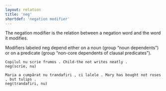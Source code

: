 ```yaml
---
layout: relation
title: 'neg'
shortdef: 'negation modifier'
---
```


The negation modifier is the relation between a negation word and the word it modifies.

Modifiers labeled neg depend either on a noun (group “noun dependents”) or on a predicate (group “non-core dependents of clausal predicates”).

~~~sdparse
Copilul nu scrie frumos . Child-the not writes neatly .
neg(scrie, nu)
~~~

~~~sdparse
Maria a cumpărat nu trandafiri , ci lalele . Mary has bought not roses , but tulips .
neg(trandafiri, nu)
~~~
